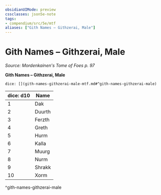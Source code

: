```yaml
---
obsidianUIMode: preview
cssclasses: json5e-note
tags:
- compendium/src/5e/mtf
aliases: ["Gith Names – Githzerai, Male"]
---
```

# Gith Names – Githzerai, Male
*Source: Mordenkainen's Tome of Foes p. 97* 

**Gith Names – Githzerai, Male**

`dice: [](gith-names-githzerai-male-mtf.md#^gith-names-githzerai-male)`

| dice: d10 | Name |
|-----------|------|
| 1 | Dak |
| 2 | Duurth |
| 3 | Ferzth |
| 4 | Greth |
| 5 | Hurm |
| 6 | Kalla |
| 7 | Muurg |
| 8 | Nurm |
| 9 | Shrakk |
| 10 | Xorm |
^gith-names-githzerai-male